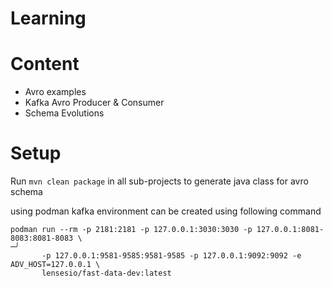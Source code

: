 # Learning

# Content

 - Avro examples
 - Kafka Avro Producer & Consumer
 - Schema Evolutions

# Setup

Run `mvn clean package` in all sub-projects to generate java class for avro schema

using podman kafka environment can be created using following command

```aidl
podman run --rm -p 2181:2181 -p 127.0.0.1:3030:3030 -p 127.0.0.1:8081-8083:8081-8083 \                                                       ─╯
       -p 127.0.0.1:9581-9585:9581-9585 -p 127.0.0.1:9092:9092 -e ADV_HOST=127.0.0.1 \
       lensesio/fast-data-dev:latest
```
